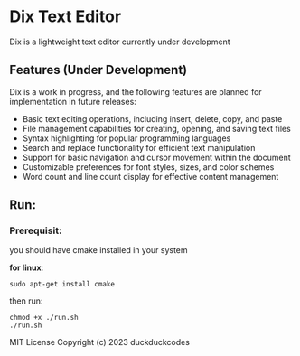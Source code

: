 # Dix Text Editor

Dix is a lightweight text editor currently under development

## Features (Under Development)

Dix is a work in progress, and the following features are planned for implementation in future releases:

- Basic text editing operations, including insert, delete, copy, and paste
- File management capabilities for creating, opening, and saving text files
- Syntax highlighting for popular programming languages
- Search and replace functionality for efficient text manipulation
- Support for basic navigation and cursor movement within the document
- Customizable preferences for font styles, sizes, and color schemes
- Word count and line count display for effective content management



## Run:

### Prerequisit:

you should have cmake installed in your system

**for linux**:

`sudo apt-get install cmake`

then run: 

```shell
chmod +x ./run.sh
./run.sh
```


MIT License
Copyright (c) 2023 duckduckcodes